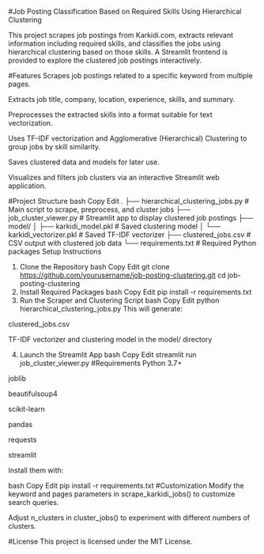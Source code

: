 #Job Posting Classification Based on Required Skills Using Hierarchical Clustering

This project scrapes job postings from Karkidi.com, extracts relevant information including required skills, and classifies the jobs using hierarchical clustering based on those skills. A Streamlit frontend is provided to explore the clustered job postings interactively.

#Features
Scrapes job postings related to a specific keyword from multiple pages.

Extracts job title, company, location, experience, skills, and summary.

Preprocesses the extracted skills into a format suitable for text vectorization.

Uses TF-IDF vectorization and Agglomerative (Hierarchical) Clustering to group jobs by skill similarity.

Saves clustered data and models for later use.

Visualizes and filters job clusters via an interactive Streamlit web application.

#Project Structure
bash
Copy
Edit
.
├── hierarchical_clustering_jobs.py        # Main script to scrape, preprocess, and cluster jobs
├── job_cluster_viewer.py                  # Streamlit app to display clustered job postings
├── model/
│   ├── karkidi_model.pkl                  # Saved clustering model
│   └── karkidi_vectorizer.pkl             # Saved TF-IDF vectorizer
├── clustered_jobs.csv                     # CSV output with clustered job data
└── requirements.txt                       # Required Python packages
Setup Instructions
1. Clone the Repository
bash
Copy
Edit
git clone https://github.com/yourusername/job-posting-clustering.git
cd job-posting-clustering
2. Install Required Packages
bash
Copy
Edit
pip install -r requirements.txt
3. Run the Scraper and Clustering Script
bash
Copy
Edit
python hierarchical_clustering_jobs.py
This will generate:

clustered_jobs.csv

TF-IDF vectorizer and clustering model in the model/ directory

4. Launch the Streamlit App
bash
Copy
Edit
streamlit run job_cluster_viewer.py
#Requirements
Python 3.7+

joblib

beautifulsoup4

scikit-learn

pandas

requests

streamlit

Install them with:

bash
Copy
Edit
pip install -r requirements.txt
#Customization
Modify the keyword and pages parameters in scrape_karkidi_jobs() to customize search queries.

Adjust n_clusters in cluster_jobs() to experiment with different numbers of clusters.

#License
This project is licensed under the MIT License.
